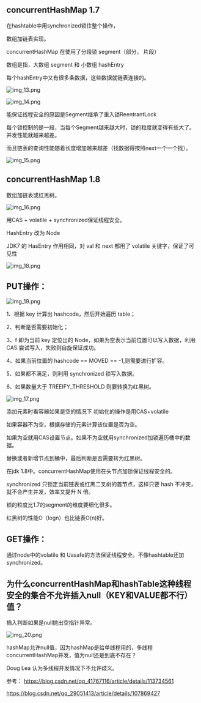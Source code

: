 concurrentHashMap 1.7
---
在hashtable中用synchronized锁住整个操作，

数组加链表实现。

concurrentHashMap 在使用了分段锁 segment（部分， 片段）

数组是指，大数组 segment 和 小数组 hashEntry

每个hashEntry中又有很多条数据，这些数据就链表连接的。

![img_13.png](img_13.png)

![img_14.png](img_14.png)

能保证线程安全的原因是Segment继承了重入锁ReentrantLock

每个锁控制的是一段，当每个Segment越来越大时，锁的粒度就变得有些大了。并发性能就越来越差。

而且链表的查询性能随着长度增加越来越差（找数据得按照next一个一个找）。

![img_15.png](img_15.png)

concurrentHashMap 1.8
---

数组加链表或红黑树。

![img_16.png](img_16.png)

用CAS + volatile + synchronized保证线程安全。

HashEntry 改为 Node

JDK7 的 HasEntry 作用相同，对 val 和 next 都用了 volatile 关键字，保证了可见性

![img_18.png](img_18.png)

PUT操作：
---

![img_19.png](img_19.png)

1、根据 key 计算出 hashcode，然后开始遍历 table；

2、判断是否需要初始化；

3、f 即为当前 key 定位出的 Node，如果为空表示当前位置可以写入数据，利用 CAS 尝试写入，失败则自旋保证成功。

4、如果当前位置的 hashcode == MOVED == -1,则需要进行扩容。

5、如果都不满足，则利用 synchronized 锁写入数据。

6、如果数量大于 TREEIFY_THRESHOLD 则要转换为红黑树。

![img_17.png](img_17.png)

添加元素时看容器如果是空的情况下 初始化的操作是用CAS+volatile

如果容器不为空，根据存储的元素计算该位置是否为空。

如果为空就用CAS设置节点。如果不为空就用synchronized加锁遍历桶中的数据。

替换或者新增节点到桶中，最后判断是否需要转为红黑树。

在jdk 1.8中。concurrentHashMap使用在头节点加锁保证线程安全的。

synchronized 只锁定当前链表或红⿊⼆叉树的⾸节点，这样只要 hash 不冲突，就不会产⽣并发，效率⼜提升 N 倍。

锁的粒度比1.7的segment的维度要细化很多。

红黑树的性能O（logn）也比链表O(n)好。

GET操作：
---
通过node中的volatile 和 Uasafe的方法保证线程安全。不像hashtable还加synchronized。


为什么concurrentHashMap和hashTable这种线程安全的集合不允许插入null（KEY和VALUE都不行）值？
---
插入判断如果是null抛出空指针异常。

![img_20.png](img_20.png)

hashMap允许null值，因为hashMap是给单线程用的，多线程concurrentHashMap并发，值为null还是到底不存在？

Doug Lea 认为多线程并发情况下不允许歧义。



参考：
https://blog.csdn.net/qq_41767116/article/details/113734561

https://blog.csdn.net/qq_29051413/article/details/107869427